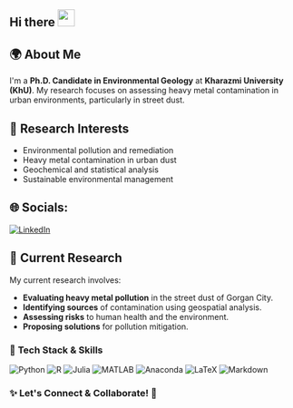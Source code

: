 ## Hi there <img src="https://raw.githubusercontent.com/aemmadi/aemmadi/master/wave.gif" width="30"> 

## 🌍 About Me
I'm a **Ph.D. Candidate in Environmental Geology** at **Kharazmi University (KhU)**. My research focuses on assessing heavy metal contamination in urban environments, particularly in street dust.

## 🔬 Research Interests
- Environmental pollution and remediation  
- Heavy metal contamination in urban dust  
- Geochemical and statistical analysis  
- Sustainable environmental management  

## 🌐 Socials:
[![LinkedIn](https://img.shields.io/badge/LinkedIn-%230077B5.svg?logo=linkedin&logoColor=white)](https://www.linkedin.com/in/fatemeh-najafi-a3934a296/)

## 📘 Current Research
My current research involves:  
- **Evaluating heavy metal pollution** in the street dust of Gorgan City.  
- **Identifying sources** of contamination using geospatial analysis.  
- **Assessing risks** to human health and the environment.  
- **Proposing solutions** for pollution mitigation.

### 🚀 **Tech Stack & Skills**  
![Python](https://img.shields.io/badge/Python-3776AB?style=for-the-badge&logo=python&logoColor=white)
![R](https://img.shields.io/badge/R-276DC3?style=for-the-badge&logo=r&logoColor=white)
![Julia](https://img.shields.io/badge/Julia-9558B2?style=for-the-badge&logo=julia&logoColor=white)
![MATLAB](https://img.shields.io/badge/MATLAB-0076A8?style=for-the-badge&logo=mathworks&logoColor=white)
![Anaconda](https://img.shields.io/badge/Anaconda-42B029?style=for-the-badge&logo=anaconda&logoColor=white)
![LaTeX](https://img.shields.io/badge/LaTeX-008080?style=for-the-badge&logo=latex&logoColor=white)
![Markdown](https://img.shields.io/badge/Markdown-000000?style=for-the-badge&logo=markdown&logoColor=white)


### ✨ Let's Connect & Collaborate! 🚀
